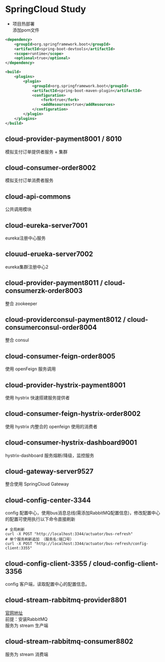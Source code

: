 # SpringCloud Study

+ 项目热部署  
添加pom文件
```xml
<dependency>
    <groupId>org.springframework.boot</groupId>
    <artifactId>spring-boot-devtools</artifactId>
    <scope>runtime</scope>
    <optional>true</optional>
</dependency>

<build>
    <plugins>
        <plugin>
            <groupId>org.springframework.boot</groupId>
            <artifactId>spring-boot-maven-plugin</artifactId>
            <configuration>
                <fork>true</fork>
                <addResources>true</addResources>
            </configuration>
        </plugin>
    </plugins>
</build>
```
## cloud-provider-payment8001 / 8010
模拟支付订单提供者服务  + 集群

## cloud-consumer-order8002
模拟支付订单消费者服务

## cloud-api-commons
公共调用模块

## cloud-eureka-server7001
eureka注册中心服务

## clouud-erueka-server7002
eureka集群注册中心2

## cloud-provider-payment8011 / cloud-consumerzk-order8003
整合 zookeeper

## cloud-providerconsul-payment8012 / cloud-consumerconsul-order8004
整合 consul

## cloud-consumer-feign-order8005
使用 openFeign 服务调用

## cloud-provider-hystrix-payment8001
使用 hystrix 快速搭建服务提供者

## cloud-consumer-feign-hystrix-order8002
使用 hystrix 内整合的 openfeign 使用的消费者

## cloud-consumer-hystrix-dashboard9001
hystrix-dashboard 服务熔断/降级，监控服务

## cloud-gateway-server9527
整合使用 SpringCloud Gateway

## cloud-config-center-3344
config 配置中心，使用bus消息总线(需添加RabbitMQ配置信息)，修改配置中心的配置可使用执行以下命令直接刷新
```shell
# 全局刷新
curl -X POST "http://localhost:3344/actuator/bus-refresh"
# 单个服务刷新追加 （服务名:端口号）
curl -X POST "http://localhost:3344/actuator/bus-refresh/config-client:3355"
```

## cloud-config-client-3355 / cloud-config-client-3356
config 客户端，读取配置中心的配置信息。

## cloud-stream-rabbitmq-provider8801
<a href="https://docs.spring.io/spring-cloud-stream/docs/current/reference/html/index.html" target="_blank">官网地址</a>  
前提：安装RabbitMQ  
服务为 stream 生产端

## cloud-stream-rabbitmq-consumer8802
服务为 stream 消费端